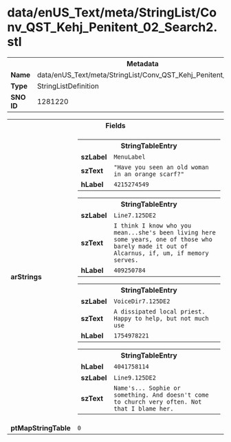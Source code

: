 <h1>data/enUS_Text/meta/StringList/Conv_QST_Kehj_Penitent_02_Search2.stl</h1><table><tr><th colspan="100%">Metadata</th></tr><tr><td><b>Name</b></td><td>data/enUS_Text/meta/StringList/Conv_QST_Kehj_Penitent_02_Search2.stl</td></tr><tr><td><b>Type</b></td><td>StringListDefinition</td></tr><tr><td><b>SNO ID</b></td><td>1281220</td></tr></table>

<table><tr><th colspan="100%">Fields</th></tr><tr><td><b>arStrings</b></td><td><table><tr><th colspan="100%">StringTableEntry</th></tr><tr><td><b>szLabel</b></td><td><code>MenuLabel</code></td></tr><tr><td><b>szText</b></td><td><code>"Have you seen an old woman in an orange scarf?"</code></td></tr><tr><td><b>hLabel</b></td><td><code>4215274549</code></td></tr></table>


<table><tr><th colspan="100%">StringTableEntry</th></tr><tr><td><b>szLabel</b></td><td><code>Line7.125DE2</code></td></tr><tr><td><b>szText</b></td><td><code>I think I know who you mean...she's been living here some years, one of those who barely made it out of Alcarnus, if, um, if memory serves.</code></td></tr><tr><td><b>hLabel</b></td><td><code>409250784</code></td></tr></table>


<table><tr><th colspan="100%">StringTableEntry</th></tr><tr><td><b>szLabel</b></td><td><code>VoiceDir7.125DE2</code></td></tr><tr><td><b>szText</b></td><td><code>A dissipated local priest. Happy to help, but not much use</code></td></tr><tr><td><b>hLabel</b></td><td><code>1754978221</code></td></tr></table>


<table><tr><th colspan="100%">StringTableEntry</th></tr><tr><td><b>hLabel</b></td><td><code>4041758114</code></td></tr><tr><td><b>szLabel</b></td><td><code>Line9.125DE2</code></td></tr><tr><td><b>szText</b></td><td><code>Name's... Sophie or something. And doesn't come to church very often. Not that I blame her.</code></td></tr></table>


</td></tr><tr><td><b>ptMapStringTable</b></td><td><code>0</code></td></tr></table>


